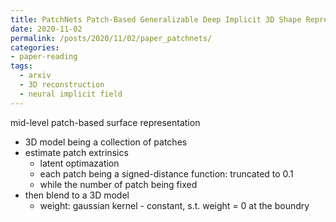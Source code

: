 ```yaml
---
title: PatchNets Patch-Based Generalizable Deep Implicit 3D Shape Representations
date: 2020-11-02
permalink: /posts/2020/11/02/paper_patchnets/
categories:
- paper-reading
tags:
  - arxiv
  - 3D reconstruction
  - neural implicit field
---
```


mid-level patch-based surface representation
- 3D model being a collection of patches
- estimate patch extrinsics
  - latent optimazation
  - each patch being a signed-distance function: truncated to 0.1
  - while the number of patch being fixed
- then blend to a 3D model
  - weight: gaussian kernel - constant, s.t. weight = 0 at the boundry